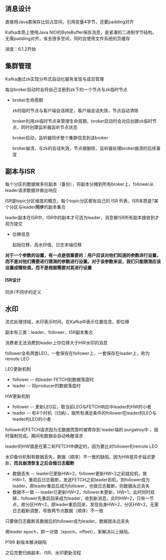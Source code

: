 ## 消息设计

直接用Java类保存比较占空间，引用变量4字节，还要padding对齐

Kafka本质上使用Java NIO的ByteBuffer保存消息，是紧凑的二进制字节结构，无需padding对齐，省去很多空间，同时会使用文件系统的页缓存

进度：6.1.2开始









## 集群管理

Kafka通过zk实现分布式自动化服务发现与成员管理

每台broker启动时会将自己注册到zk下的一个节点与zk临时节点

- broker生命周期

  zk的临时节点与客户端会话绑定，客户端会话失效，节点自动清除

  broker利用zk临时节点来管理生命周期，broker启动时会对应创建zk临时节点，同时创建监听器监听节点状态

  broker启动，监听器同步整个集群信息到该broker

  broker崩溃，与zk的会话失效，节点被删除，监听器处理broker崩溃的后续事宜









## 副本与ISR

每个分区的数据做多份副本（备份），将副本分摊到所有broker上，follower从leader请求数据并做出响应

ISR是topic分区维度的概念，每个topic分区都有自己的 ISR 列表，ISR本质是?某个分区与leader**同步**的副本集合

leader副本在ISR中，ISR中的副本才可选为leader，消息被ISR所有副本接收到才视为提交

- 位移信息

  起始位移、高水印值、日志末端位移

**对于一个参数的设置，有一点是很重要的：用户应该对他们知道的参数进行设置，而不是对他们需要进行猜测的参数进行设置。对于该参数来说，我们只能猜测应该设置成哪些值，而不是根据需要对其进行设置**  



#### ISR设计

同步/不同步的定义









## 水印

流式处理领域，水印表示时间，在Kafka中表示位置信息，即位移

副本有三类：leader、follower、ISR副本集合

消费者无法消费到leader上你位移大于HW水印的消息

follower会有两套LEO，一套保存在follower上，一套保存在leader上，称为remote LEO

LEO更新机制

- follower -- 向leader FETCH到数据落盘时
- leader -- 将producer的数据落盘时

HW更新机制

- follower -- 更新LEO后，取当前LEO与FETCH响应中leader的HW的小者
- leader -- 有4个时机（归纳），取所有满足条件的follower在leader的LEO与leader的LEO的小者

follower的FETCH请求因为无数据而暂时被寄存到 leader端的 purgatroy中 ，超时强制完成。期间有数据会自动唤醒请求

leader的HW值是在第二轮FETCH中确定的，因为要比对follower的remote LEO

水印备份机制有数据丢失、数据（顺序）不一致的缺陷，因为HW是异步延迟更新，**而且崩溃恢复之后会做日志截断**

- 数据丢失 -- leader已更新HW=2，follower更新HW=2之前就宕机，故HW=1，重启后日志截断，发送FETCH之前leader宕机，则follower成为leader，原leader重启后成为follower，也做日志截断，则数据永远丢失
- 数据不一致 -- leader已更新HW=2，follower未更新，HW=1，此时同时挂掉，follower先重启回来成为leader，收到新消息，此时HW=2，只有一节点，故分区HW=2，原leader重启回来，发现自身HW=2，分区HW=2，无需日志截断调整，导致两节点数据（顺序）不一致

只要做日志截断丢数据后的follower成为leader，数据就永远丢失 

用leader epoch，即一对值（epoch，offset），来解决以上缺陷。







P199 新版本解决缺陷

之后完整归纳副本、ISR、水印更新流程